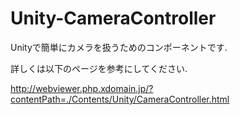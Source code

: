# Unity-CameraController
Unityで簡単にカメラを扱うためのコンポーネントです.

詳しくは以下のページを参考にしてください.

http://webviewer.php.xdomain.jp/?contentPath=./Contents/Unity/CameraController.html
